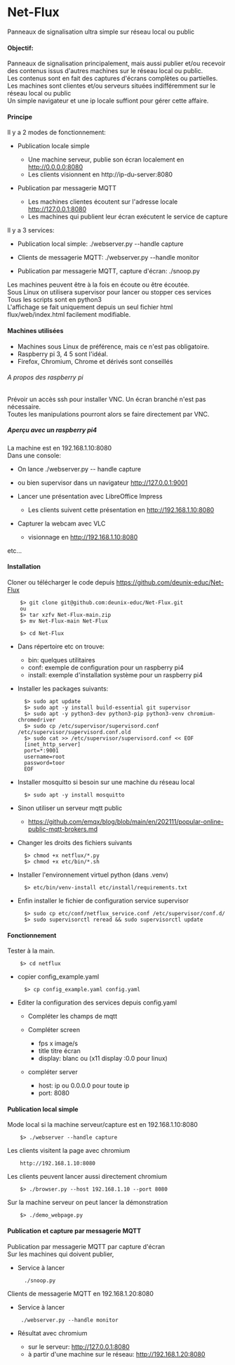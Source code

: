 # Net-Flux
Panneaux de signalisation ultra simple sur réseau local ou public

#### Objectif:
Panneaux de signalisation principalement, mais aussi publier et/ou recevoir des contenus issus d'autres machines sur le réseau local ou public.<br>
Les contenus sont en fait des captures d'écrans complètes ou partielles.<br>
Les machines sont clientes et/ou serveurs situées indifféremment sur le réseau local ou public<br>
Un simple navigateur et une ip locale suffiont pour gérer cette affaire.

#### Principe
Il y a 2 modes de fonctionnement:<br>
 
- Publication locale simple
    - Une machine serveur, publie son écran localement en http://0.0.0.0:8080
    - Les clients visionnent en http://ip-du-server:8080

- Publication par messagerie MQTT
    - Les machines clientes écoutent sur l'adresse locale http://127.0.0.1:8080
    - Les machines qui publient leur écran exécutent le service de capture 
     
Il y a 3 services:<br>

- Publication local simple: ./webserver.py --handle capture
 
- Clients de messagerie MQTT:  ./webserver.py --handle monitor
 
- Publication par messagerie MQTT, capture d'écran: ./snoop.py

Les machines peuvent être à la fois en écoute ou être écoutée.<br>
Sous Linux on utilisera supervisor pour lancer ou stopper ces services<br>
Tous les scripts sont en python3<br>
L'affichage se fait uniquement depuis un seul fichier html flux/web/index.html facilement modifiable.


#### Machines utilisées

- Machines sous Linux de préférence, mais ce n'est pas obligatoire.
- Raspberry pi 3, 4 5 sont l'idéal. 
- Firefox, Chromium, Chrome et dérivés sont conseillés

###### A propos des raspberry pi
Prévoir un accès ssh pour installer VNC. Un écran branché n'est pas nécessaire.<br>
Toutes les manipulations pourront alors se faire directement par VNC.

##### Aperçu avec un raspberry pi4
La machine est en 192.168.1.10:8080<br>
Dans une console:<br>
 - On lance ./webserver.py -- handle capture 
 - ou bien supervisor dans un navigateur http://127.0.0.1:9001
 
 - Lancer une présentation avec LibreOffice Impress<br>
    - Les clients suivent cette présentation en http://192.168.1.10:8080
    
 - Capturer la webcam avec VLC
    - visionnage en http://192.168.1.10:8080<br>

etc...

#### Installation
Cloner ou télécharger le code depuis https://github.com/deunix-educ/Net-Flux

        $> git clone git@github.com:deunix-educ/Net-Flux.git
        ou
        $> tar xzfv Net-Flux-main.zip
        $> mv Net-Flux-main Net-Flux
        
        $> cd Net-Flux

- Dans répertoire etc on trouve:
    - bin: quelques utilitaires
    - conf: exemple de configuration pour un raspberry pi4
    - install: exemple d'installation système pour un raspberry pi4
    
- Installer les packages suivants:

        $> sudo apt update
        $> sudo apt -y install build-essential git supervisor
        $> sudo apt -y python3-dev python3-pip python3-venv chromium-chromedriver
        $> sudo cp /etc/supervisor/supervisord.conf /etc/supervisor/supervisord.conf.old
        $> sudo cat >> /etc/supervisor/supervisord.conf << EOF
        [inet_http_server]
        port=*:9001
        username=root
        password=toor
        EOF

- Installer mosquitto si besoin sur une machine du réseau local 

        $> sudo apt -y install mosquitto

- Sinon utiliser un serveur mqtt public
    
    - https://github.com/emqx/blog/blob/main/en/202111/popular-online-public-mqtt-brokers.md

- Changer les droits des fichiers suivants

        $> chmod +x netflux/*.py
        $> chmod +x etc/bin/*.sh

- Installer l'environnement virtuel python (dans .venv)

        $> etc/bin/venv-install etc/install/requirements.txt

- Enfin installer le fichier de configuration service supervisor

        $> sudo cp etc/conf/netflux_service.conf /etc/supervisor/conf.d/
        $> sudo supervisorctl reread && sudo supervisorctl update

#### Fonctionnement 
Tester à la main.<br>

        $> cd netflux

- copier config_example.yaml

        $> cp config_example.yaml config.yaml

- Editer la configuration des services depuis config.yaml

    - Compléter les champs de mqtt
    
    - Compléter screen
        - fps x image/s
        - title titre écran
        - display: blanc ou (x11 display :0.0 pour linux)
        
    - compléter server
        - host: ip ou 0.0.0.0 pour toute ip
        - port: 8080
  
#### Publication local simple
Mode local si la machine serveur/capture est en 192.168.1.10:8080<br>
        
        $> ./webserver --handle capture

Les clients visitent la page avec chromium<br>

        http://192.168.1.10:8080
    
Les clients peuvent lancer aussi directement chromium<br>
        
        $> ./browser.py --host 192.168.1.10 --port 8080

Sur la machine serveur on peut lancer la démonstration

        $> ./demo_webpage.py

#### Publication et capture par messagerie MQTT

Publication par messagerie MQTT par capture d'écran<br>
Sur les machines qui doivent publier, 

 - Service à lancer<br>
        
         ./snoop.py

Clients de messagerie MQTT en 192.168.1.20:8080<br>
 
 - Service à lancer<br>
   
        ./webserver.py --handle monitor

 - Résultat avec chromium<br>
    - sur le serveur: http://127.0.0.1:8080
    - à partir d'une machine sur le réseau: http://192.168.1.20:8080
